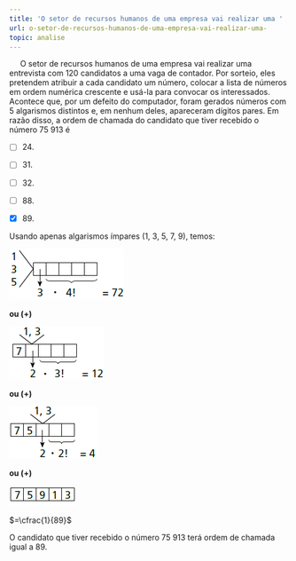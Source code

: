 ```yaml
---
title: 'O setor de recursos humanos de uma empresa vai realizar uma '
url: o-setor-de-recursos-humanos-de-uma-empresa-vai-realizar-uma-
topic: analise
---
```



     O setor de recursos humanos de uma empresa vai realizar uma entrevista com 120 candidatos a uma vaga de contador. Por sorteio, eles pretendem atribuir a cada candidato um número, colocar a lista de números em ordem numérica crescente e usá-la para convocar os interessados. Acontece que, por um defeito do computador, foram gerados números com 5 algarismos distintos e, em nenhum deles, apareceram dígitos pares. Em razão disso, a ordem de chamada do candidato que tiver recebido o número 75 913 é



- [ ] 24\.
- [ ] 31\.
- [ ] 32\.
- [ ] 88\.
- [x] 89\.


Usando apenas algarismos ímpares (1, 3, 5, 7, 9), temos:

![](b48e5c42-e69f-bebf-79b6-95f88c6569cf.png)

**ou (+)**

![](7905ab96-bfcb-f9a3-4050-2878f06a9c59.png)

**ou (+)**

**![](5b7a17c6-c807-0bf5-1273-701f4cc229f9.png)**

**ou (+)**

![](46c2de1e-5172-541c-772a-a18352a99d4c.png)

$=\cfrac{1}{89}$

O candidato que tiver recebido o número 75 913 terá ordem de chamada igual a 89.
